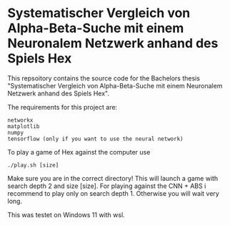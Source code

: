 # Systematischer Vergleich von Alpha-Beta-Suche mit einem Neuronalem Netzwerk anhand des Spiels Hex

This repsoitory contains the source code for the Bachelors thesis "Systematischer Vergleich von Alpha-Beta-Suche mit einem Neuronalem Netzwerk anhand des Spiels Hex".

The requirements for this project are: 
```
networkx
matplotlib
numpy
tensorflow (only if you want to use the neural network)

```

To play a game of Hex against the computer use 
```
./play.sh [size]
```
Make sure you are in the correct directory!
This will launch a game with search depth 2 and size [size]. For playing against the CNN + ABS i recommend to play only on search depth 1.
Otherwise you will wait very long.

This was testet on Windows 11 with wsl.
